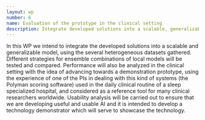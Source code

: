 ```yaml
---
layout: wp
number: 6
name: Evaluation of the prototype in the clinical setting
description: Integrate developed solutions into a scalable, generalizable model using heterogeneous datasets, testing ensemble strategies, and evaluating performance in clinical settings. 
---
```



In this WP we intend to integrate the developed solutions into a scalable and generalizable model, using the several heterogeneous datasets gathered. Different strategies for ensemble  combinations of local models will be tested and compared. Performance will also be analyzed in the clinical setting with the idea of advancing towards a demonstration prototype, using the experience of one of the PIs in dealing with this kind of systems (the Polyman scoring software) used in the daily clinical routine of a sleep specialized hospital, and considered as a reference tool for many clinical researchers worldwide. Usability analysis will be carried out to ensure that we are developing useful and usable AI and it is intended to develop a technology demonstrator which will serve to showcase the technology.